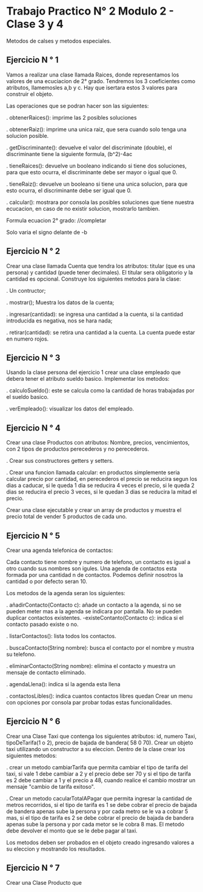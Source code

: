 # Trabajo Practico N° 2 Modulo 2 - Clase 3 y 4
Metodos de calses y metodos especiales.

## Ejercicio N ° 1
Vamos a realizar una clase llamada Raices, donde representamos los valores de una ecuciacion de 2° grado. Tendremos los 3 coeficientes como atributos, llamemosles a,b y c. Hay que isertara estos 3 valores para construir el objeto.

Las operaciones que se podran hacer son las siguientes:

. obtenerRaices(): imprime las 2 posibles soluciones

. obtenerRaiz(): imprime una unica raiz, que sera cuando solo tenga una solucion posible.

. getDiscriminante(): devuelve el valor del discriminate (double), el discriminante tiene la siguiente formula, (b^2)-4ac

. tieneRaices(): devuelve un booleano indicando si tiene dos soluciones, para que esto ocurra, el discriminante debe ser mayor o igual que 0.

. tieneRaiz(): devuelve un booleano si tiene una unica solucion, para que esto ocurra, el discriminante debe ser igual que 0.

. calcular(): mostrara por consola las posibles soluciones que tiene nuestra ecucacion, en caso de no existir solucion, mostrarlo tambien.

Formula ecuacion 2° grado: //completar

Solo varia el signo delante de -b

## Ejercicio N ° 2
Crear una clase llamada Cuenta que tendra los atributos: titular (que es una persona) y cantidad (puede tener decimales). El titular sera obligatorio y la cantidad es opcional. Construye los siguientes metodos para la clase:

. Un contructor;

. mostrar(); Muestra los datos de la cuenta;

. ingresar(cantidad): se ingresa una cantidad a la cuenta, si la cantidad introducida es negativa, nos se hara nada;

.  retirar(cantidad): se retira una cantidad a la cuenta. La cuenta puede estar en numero rojos.

## Ejercicio N ° 3
Usando la clase persona del ejercicio 1 crear una clase empleado que debera tener el atributo sueldo basico. Implementar los metodos:

. calculoSueldo(): este se calcula como la cantidad de horas trabajadas por el sueldo basico.

. verEmpleado(): visualizar los datos del empleado.

## Ejercicio N ° 4
Crear una clase Productos con atributos: Nombre, precios, vencimientos, con 2 tipos de productos perecederos y no perecederos.

. Crear sus constructores getters y setters.

. Crear una funcion llamada calcular: en productos simplemente seria calcular precio por cantidad, en perecederos el precio se reducira segun los dias a caducar, si le queda 1 dia se reducira 4 veces el precio, si le queda 2 dias se reducira el precio 3 veces, si le quedan 3 dias se reducira la mitad el precio.

Crear una clase ejecutable y crear un array de productos y muestra el precio total de vender 5 productos de cada uno.

## Ejercicio N ° 5
Crear una agenda telefonica de contactos:

Cada contacto tiene nombre y numero de telefono, un contacto es igual a otro cuando sus nombres son igules. Una agenda de contactos esta formada por una cantidad n de contactos. Podemos definir nosotros la cantidad o por defecto seran 10.

Los metodos de la agenda seran los siguientes:

. añadirContacto(Contacto c): añade un contacto a la agenda, si no se pueden meter mas a la agenda se indicara por pantalla. No se pueden duplicar contactos existentes. -existeContanto(Contacto c): indica si el contacto pasado existe o no.

. listarContactos(): lista todos los contactos.

. buscaContacto(String nombre): busca el contacto por el nombre y mustra su telefono.

. eliminarContacto(String nombre): elimina el contacto y muestra un mensaje de contacto eliminado.

. agendaLlena(): indica si la agenda esta llena

. contactosLibles(): indica cuantos contactos libres quedan
Crear un menu con opciones por consola par probar todas estas funcionalidades.

## Ejercicio N ° 6

Crear una Clase Taxi que contenga los siguientes atributos: id, numero Taxi, tipoDeTarifa(1 o 2), precio de bajada de bandera( 58 0 70). Crear  un objeto taxi utilizando un constructor a su eleccion. Dentro de la clase crear los siguientes metodos:

. crear un metodo cambiarTarifa que permita cambiar el tipo de tarifa del taxi, si vale 1 debe cambiar a 2 y el precio debe ser 70 y si el tipo de tarifa es 2 debe cambiar a 1 y el precio a 48, cuando realice el cambio mostrar un mensaje "cambio de tarifa exitoso".

. Crear un metodo cacularTotalAPagar que permita ingresar la cantidad de metros recorridos, si el tipo de tarifa es 1 se debe cobrar el precio de bajada de bandera apenas sube la persona y por cada metro se le va a cobrar 5 mas, si el tipo de tarifa es 2 se debe cobrar el precio de bajada de bandera apenas sube la persona y por cada metor se le cobra 8 mas. El metodo debe devolver el monto que se le debe pagar al taxi.

Los  metodos deben ser probados en el objeto creado ingresando valores a su eleccion y mostrando los resultados.

## Ejercicio N ° 7
Crear una Clase Producto que
